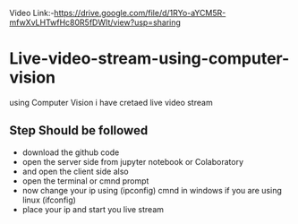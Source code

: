 Video Link:-https://drive.google.com/file/d/1RYo-aYCM5R-mfwXvLHTwfHc80R5fDWIt/view?usp=sharing 

# Live-video-stream-using-computer-vision
using Computer Vision i have cretaed live video stream 

## Step Should be followed 
- download the github code 
- open the server side from jupyter notebook or Colaboratory
- and open the client side also 
- open the terminal or cmnd prompt 
- now change your ip using (ipconfig) cmnd in windows if you are using linux (ifconfig)
- place your ip and start you live stream 

